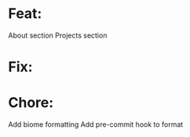 # Feat:
About section
Projects section

# Fix:

# Chore:
Add biome formatting
Add pre-commit hook to format